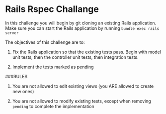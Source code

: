 # Rails Rspec Challange

In this challenge you will begin by git cloning an existing Rails application. Make sure you can start the Rails application by running ```bundle exec rails server```

The objectives of this challenge are to:


1. Fix the Rails application so that the existing tests pass. Begin with model unit tests, then the controller unit tests, then integration tests.

2. Implement the tests marked as pending

###RULES

1. You are not allowed to edit existing views  (you ARE allowed to create new ones)

2. You are not allowed to modify existing tests, except when removing ```pending``` to complete the implementation

